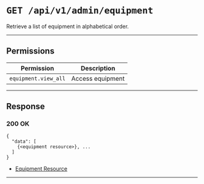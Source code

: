 # `GET /api/v1/admin/equipment`

Retrieve a list of equipment in alphabetical order.


---

## Permissions
| Permission            | Description         |
|-----------------------|---------------------|
| `equipment.view_all`  | Access equipment    |

---

## Response

### 200 OK
```
{
  "data": [
    {<equipment resource>}, ...
  ]
}
```
- [Equipment Resource](equipment_resource.md)

---
